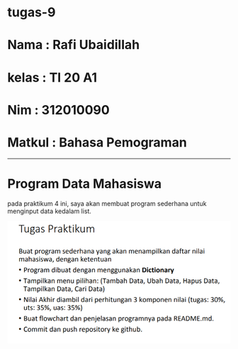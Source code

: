 # tugas-9

# Nama   : Rafi Ubaidillah
# kelas  : TI 20 A1
# Nim    : 312010090
# Matkul : Bahasa Pemograman 

----------------------------------------
# Program Data Mahasiswa

pada praktikum 4 ini, saya akan membuat program sederhana untuk menginput data kedalam list.

![uby](foto/uby.png)